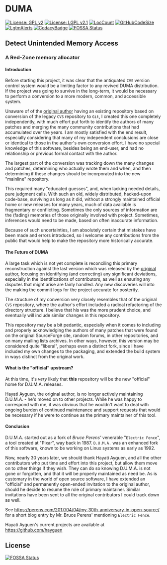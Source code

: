 # DUMA

[![License: GPL v2](https://img.shields.io/badge/License-GPL%20v2-blue.svg)](https://github.com/johnsonjh/duma/blob/master/COPYING-GPL)
[![License: LGPL v2.1](https://img.shields.io/badge/License-LGPL%20v2.1-blue.svg)](https://github.com/johnsonjh/duma/blob/master/COPYING-LGPL)
[![LocCount](https://img.shields.io/tokei/lines/github/johnsonjh/duma.svg)](https://github.com/XAMPPRocky/tokei)
[![GitHubCodeSize](https://img.shields.io/github/languages/code-size/johnsonjh/OldCurve25519ScalarMult.svg)](https://github.com/johnsonjh/OldCurve25519ScalarMult)
[![LgtmAlerts](https://img.shields.io/lgtm/alerts/g/johnsonjh/duma.svg?logo=lgtm&logoWidth=18)](https://lgtm.com/projects/g/johnsonjh/duma/alerts/)
[![CodacyBadge](https://api.codacy.com/project/badge/Grade/f777934d666b4a6a9672d89b404c4953)](https://app.codacy.com/gh/johnsonjh/duma?utm_source=github.com&utm_medium=referral&utm_content=johnsonjh/duma&utm_campaign=Badge_Grade)
[![FOSSA Status](https://app.fossa.com/api/projects/git%2Bgithub.com%2Fjohnsonjh%2Fduma.svg?type=shield)](https://app.fossa.com/projects/git%2Bgithub.com%2Fjohnsonjh%2Fduma?ref=badge_shield)

## Detect Unintended Memory Access

### A Red-Zone memory allocator

#### Introduction

Before starting this project, it was clear that the antiquated `CVS` version
control system would be a limiting factor to any revived DUMA distribution.
If the project was going to survive in the long-term, it would be necessary
to perform a conversion to a more modern, common, and accessible system.

Unaware of of the [original author](https://github.com/hayguen/duma) having
an existing repository based on conversion of the legacy `CVS` repository to
`Git`, I created this one completely independently, with much effort put
forth to identify the authors of many patches and merging the many community
contributions that had accumulated over the years. I am mostly satisfied with
the end result, especially considering that many of my independent
conclusions are close or identical to those in the author's own conversion
effort. I have no special knowledge of this software, besides being an
end-user, and had no relationship or previous formal contact with the author.

The largest part of the conversion was tracking down the many changes and
patches, determining who actually wrote them and when, and then determining
if these changes should be incorporated into the new "mainline" repository.

This required many "educated guesses", and, when lacking needed details, pure
judgment calls. With such an old, widely distributed, hacked-upon code-base,
surviving as long as it did, without a strongly maintained official home or
new releases for many years, much of data available is fragmentary or
conflicting. Sometimes the only sources of information are the (fading)
memories of those originally involved with project. Sometimes, inferences
would need to be made, based on often inaccurate information.

Because of such uncertainties, I am absolutely certain that mistakes have
been made and errors introduced, so I welcome any contributions from the
public that would help to make the repository more historically accurate.

#### The Future of DUMA

A large task which is not yet complete is reconciling this primary
reconstruction against the last version which was released by the
[original author](https://github.com/hayguen/duma), focusing on identifying
(and correcting) any significant deviations, especially in the
identifications of contributors, as well as ensuring any disputes that might
arise are fairly handled. Any new discoveries will into the making the commit
logs for the project accurate for posterity.

The structure of my conversion very closely resembles that of the original
`CVS` repository, where the author's effort included a radical refactoring
of the directory structure. I believe that his was the more prudent choice,
and eventually will include similar changes in this repository.

This repository may be a bit pedantic, especially when it comes to including
and properly acknowledging the authors of many patches that were found on
the original SourceForge site, random forums, in other repositories, and on
many mailing lists archives. In other ways, however, this version may be
considered quite "liberal", perhaps even a distinct fork, since I have
included my own changes to the packaging, and extended the build system in
ways distinct from the original work.

#### What is the "official" upstream?

At this time, it's *very* likely that **this** repository will be
the new "official" home for D.U.M.A. releases.

Hayati Ayguen, the original author, is no longer actively maintaining
D.U.M.A. - he's moved on to other projects. While he was happy to correspond
with me, it was obvious that he wouldn't want to deal with ongoing burden of
continued maintenance and support requests that would be necessary if he were
to continue as the primary maintainer of this tool.

#### Conclusion

D.U.M.A. started out as a fork of *Bruce Perens'* venerable "`Electric Fence`",
a tool created at "Pixar", way back in 1987. `D.U.M.A.` was an enhanced fork
of this software, known to be working on Linux systems as early as 1992.

Now, nearly 30 years later, we should thank Hayati Ayguen, and all the other
contributors who put time and effort into this project, but allow them move
on to other things if they wish. They can do so knowing D.U.M.A. is not gone
or forgotten, and that it will be properly maintained as need be. As is
customary in the world of open source software, I have extended an "official"
and permanently open-ended invitation to the original author, should he decide
to resume the role of primary maintainer. Similar invitations have been sent
to all the original contributors I could track down as well.

See <https://perens.com/2017/04/04/my-30th-anniversary-in-open-source/>
for a short blog entry by Mr. Bruce Perens' mentioning `Electric Fence`.

Hayati Ayguen's current projects are available at <https://github.com/hayguen>

## License

[![FOSSA Status](https://app.fossa.com/api/projects/git%2Bgithub.com%2Fjohnsonjh%2Fduma.svg?type=large)](https://app.fossa.com/projects/git%2Bgithub.com%2Fjohnsonjh%2Fduma?ref=badge_large)
